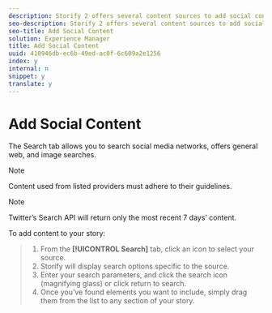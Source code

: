 ```yaml
---
description: Storify 2 offers several content sources to add social content.
seo-description: Storify 2 offers several content sources to add social content.
seo-title: Add Social Content
solution: Experience Manager
title: Add Social Content
uuid: 410946db-ec6b-49ed-ac0f-6c609a2e1256
index: y
internal: n
snippet: y
translate: y
---
```


# Add Social Content

The Search tab allows you to search social media networks, offers general web, and image searches.

>[!NOTE]
>
>Content used from listed providers must adhere to their guidelines.


>[!NOTE]
>
>Twitter’s Search API will return only the most recent 7 days’ content.

To add content to your story:

>1. From the **[!UICONTROL  Search]** tab, click an icon to select your source.
>1. Storify will display search options specific to the source.
>1. Enter your search parameters, and click the search icon (magnifying glass) or click return to search.
>1. Once you’ve found elements you want to include, simply drag them from the list to any section of your story.
